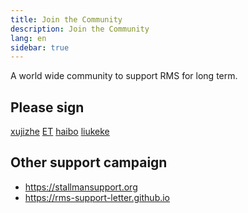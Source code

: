 ```yaml
---
title: Join the Community
description: Join the Community
lang: en
sidebar: true
---
```


A world wide community to support RMS for long term.

## Please sign

<div class='sign'>
  <a href='' target="_blank">xujizhe</a>
  <a href='' target="_blank">ET</a>
  <a href='' target="_blank">haibo</a>
  <a href='' target="_blank">liukeke</a>
</div>

## Other support campaign

- https://stallmansupport.org
- https://rms-support-letter.github.io
